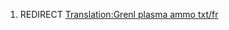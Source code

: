 1.  REDIRECT [Translation:Grenl plasma ammo
    txt/fr](Translation:Grenl_plasma_ammo_txt/fr "wikilink")